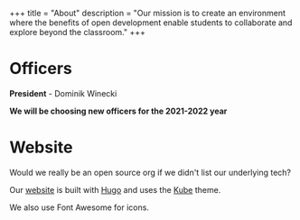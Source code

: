+++
title = "About"
description = "Our mission is to create an environment where the benefits of open development enable students to collaborate and explore beyond the classroom."
+++

# Officers

**President** - Dominik Winecki

**We will be choosing new officers for the 2021-2022 year**


# Website

Would we really be an open source org if we didn't list our underlying tech?

Our [website](https://github.com/osuosc/website) is built with [Hugo](https://gohugo.io/) and uses the [Kube](https://github.com/jeblister/kube) theme.

We also use Font Awesome for icons.
